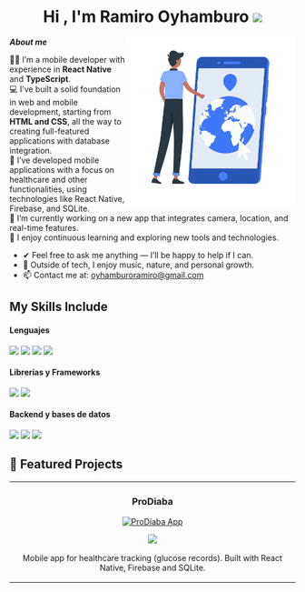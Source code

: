 <h1 align="center"><b>Hi , I'm Ramiro Oyhamburo </b><img src="https://media.giphy.com/media/hvRJCLFzcasrR4ia7z/giphy.gif" width="35"></h1>
<!--  -->
<img align="right" width=300px alt="Mobile Developer" src="./assets/mobile-dev.png">

**_About me_**

👨‍💻 I’m a mobile developer with experience in **React Native** and **TypeScript**.  
💻 I’ve built a solid foundation in web and mobile development, starting from **HTML and CSS**, all the way to creating full-featured applications with database integration.  
📱 I’ve developed mobile applications with a focus on healthcare and other functionalities, using technologies like React Native, Firebase, and SQLite.  
📍 I’m currently working on a new app that integrates camera, location, and real-time features.  
🚀 I enjoy continuous learning and exploring new tools and technologies.  

- ✔ Feel free to ask me anything — I’ll be happy to help if I can.  
- 🧠 Outside of tech, I enjoy music, nature, and personal growth.  
- 📫 Contact me at: [oyhamburoramiro@gmail.com](mailto:oyhamburoramiro@gmail.com)

## My Skills Include

<h4> Lenguajes </h4>
<span> 
  <img src="https://img.shields.io/badge/HTML5-E34F26?style=for-the-badge&logo=html5&logoColor=white">
  <img src="https://img.shields.io/badge/CSS3-1572B6?style=for-the-badge&logo=css3&logoColor=white">
  <img src="https://img.shields.io/badge/JavaScript-F7DF1E?style=for-the-badge&logo=javascript&logoColor=black">
  <img src="https://img.shields.io/badge/typescript-%23007ACC.svg?style=for-the-badge&logo=typescript&logoColor=white">


</span>

<h4> Librerías y Frameworks </h4>
<span> 
  <img src="https://img.shields.io/badge/react_native-%2320232a.svg?style=for-the-badge&logo=react&logoColor=%2361DAFB">
  <img src="https://img.shields.io/badge/react-%2320232a.svg?style=for-the-badge&logo=react&logoColor=%2361DAFB">

</span>

<h4> Backend y bases de datos </h4>
<span>
  <img src="https://img.shields.io/badge/firebase-%23039BE5.svg?style=for-the-badge&logo=firebase">
  <img src="https://img.shields.io/badge/sqlite-%2307405e.svg?style=for-the-badge&logo=sqlite&logoColor=white">
  <img src="https://img.shields.io/badge/node.js-6DA55F?style=for-the-badge&logo=node.js&logoColor=white">
  
</span>

## 🚀 Featured Projects

<table>
  <tr>
    <td width="50%">
      <h3 align="center">ProDiaba</h3>
      <div align="center">
        <a href="https://github.com/OyhamburoDev/ProDiaba" target="_blank">
          <img src="./assets/prodiaba.png" width="300" alt="ProDiaba App" />
        </a>
        <p>
          <a href="https://github.com/OyhamburoDev/ProDiaba" target="_blank">
            <img src="https://img.shields.io/badge/CÓDIGO-GITHUB-black?style=for-the-badge&logo=github" />
          </a>
        </p>
        <p>Mobile app for healthcare tracking (glucose records). Built with React Native, Firebase and SQLite.</p>
      </div>
    </td>

  </tr>
</table>

